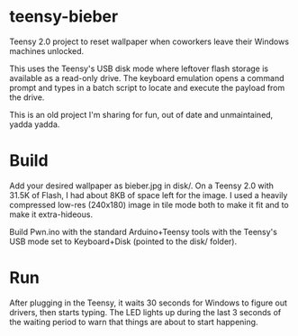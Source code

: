 # teensy-bieber
Teensy 2.0 project to reset wallpaper when coworkers leave their Windows machines unlocked.

This uses the Teensy's USB disk mode where leftover flash storage is available as a read-only drive. The keyboard emulation opens a command prompt and types in a batch script to locate and execute the payload from the drive.

This is an old project I'm sharing for fun, out of date and unmaintained, yadda yadda.

# Build
Add your desired wallpaper as bieber.jpg in disk/. On a Teensy 2.0 with 31.5K of Flash, I had about 8KB of space left for the image. I used a heavily compressed low-res (240x180) image in tile mode both to make it fit and to make it extra-hideous.

Build Pwn.ino with the standard Arduino+Teensy tools with the Teensy's USB mode set to Keyboard+Disk (pointed to the disk/ folder).

# Run
After plugging in the Teensy, it waits 30 seconds for Windows to figure out drivers, then starts typing. The LED lights up during the last 3 seconds of the waiting period to warn that things are about to start happening.